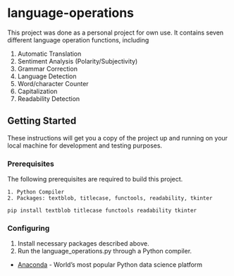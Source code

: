 # language-operations

This project was done as a personal project for own use. It contains seven different language operation functions, including

1. Automatic Translation
2. Sentiment Analysis (Polarity/Subjectivity)
3. Grammar Correction
4. Language Detection
5. Word/character Counter
6. Capitalization
7. Readability Detection

## Getting Started

These instructions will get you a copy of the project up and running on your local machine for development and testing purposes.

### Prerequisites

The following prerequisites are required to build this project.

```
1. Python Compiler
2. Packages: textblob, titlecase, functools, readability, tkinter

pip install textblob titlecase functools readability tkinter
```

### Configuring

1. Install necessary packages described above.
2. Run the language_operations.py through a Python compiler.

* [Anaconda](https://www.anaconda.com/download/) - World’s most popular Python data science platform

